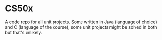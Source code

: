 # CS50x

A code repo for all unit projects. Some written in Java (language of choice) and C (language of the course), some unit projects might be solved in both but that's unlikely.
